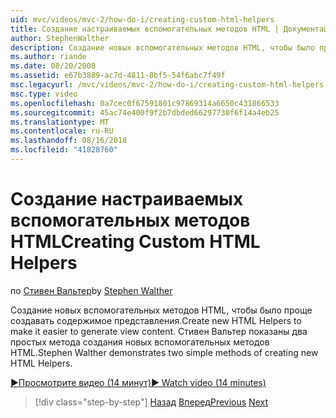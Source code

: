 ```yaml
---
uid: mvc/videos/mvc-2/how-do-i/creating-custom-html-helpers
title: Создание настраиваемых вспомогательных методов HTML | Документация Майкрософт
author: StephenWalther
description: Создание новых вспомогательных методов HTML, чтобы было проще создавать содержимое представления. Стивен Вальтер показаны два простых метода создания новых вспомогательных методов HTML.
ms.author: riande
ms.date: 08/20/2008
ms.assetid: e67b3889-ac7d-4811-8bf5-54f6abc7f49f
msc.legacyurl: /mvc/videos/mvc-2/how-do-i/creating-custom-html-helpers
msc.type: video
ms.openlocfilehash: 0a7cec0f67591801c97869314a6650c431866533
ms.sourcegitcommit: 45ac74e400f9f2b7dbded66297730f6f14a4eb25
ms.translationtype: MT
ms.contentlocale: ru-RU
ms.lasthandoff: 08/16/2018
ms.locfileid: "41828760"
---
```

<a name="creating-custom-html-helpers"></a><span data-ttu-id="1b274-104">Создание настраиваемых вспомогательных методов HTML</span><span class="sxs-lookup"><span data-stu-id="1b274-104">Creating Custom HTML Helpers</span></span>
====================
<span data-ttu-id="1b274-105">по [Стивен Вальтер](https://github.com/StephenWalther)</span><span class="sxs-lookup"><span data-stu-id="1b274-105">by [Stephen Walther](https://github.com/StephenWalther)</span></span>

<span data-ttu-id="1b274-106">Создание новых вспомогательных методов HTML, чтобы было проще создавать содержимое представления.</span><span class="sxs-lookup"><span data-stu-id="1b274-106">Create new HTML Helpers to make it easier to generate view content.</span></span> <span data-ttu-id="1b274-107">Стивен Вальтер показаны два простых метода создания новых вспомогательных методов HTML.</span><span class="sxs-lookup"><span data-stu-id="1b274-107">Stephen Walther demonstrates two simple methods of creating new HTML Helpers.</span></span>

[<span data-ttu-id="1b274-108">&#9654;Просмотрите видео (14 минут)</span><span class="sxs-lookup"><span data-stu-id="1b274-108">&#9654; Watch video (14 minutes)</span></span>](https://channel9.msdn.com/Blogs/ASP-NET-Site-Videos/creating-custom-html-helpers)

> [!div class="step-by-step"]
> <span data-ttu-id="1b274-109">[Назад](creating-unit-tests-for-aspnet-mvc-applications.md)
> [Вперед](creating-model-classes-with-linq-to-sql.md)</span><span class="sxs-lookup"><span data-stu-id="1b274-109">[Previous](creating-unit-tests-for-aspnet-mvc-applications.md)
[Next](creating-model-classes-with-linq-to-sql.md)</span></span>
